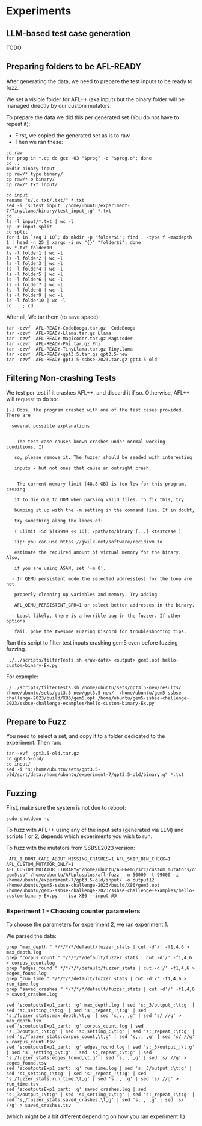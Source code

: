 # Experiments

## LLM-based test case generation

TODO

## Preparing folders to be AFL-READY

After generating the data, we need to prepare the test inputs to be ready to fuzz. 

We set a visible folder for AFL++ (aka input) but the binary folder will be managed directly by our custom mutators.

To prepare the data we did this per generated set (You do not have to repeat it):
  - First, we copied the generated set as is to raw.
  - Then we ran these:
```
cd raw
for prog in *.c; do gcc -O3 "$prog" -o "$prog.o"; done
cd ..
mkdir binary input
cp raw/*.type binary/
cp raw/*.o binary/
cp raw/*.txt input/

cd input
rename "s/.c.txt/.txt/" *.txt
sed -i 's:test_input_:/home/ubuntu/experiment-7/TinyLlama/binary/test_input_:g' *.txt
cd ..
ls -l input/*.txt | wc -l
cp -r input split
cd split
for i in `seq 1 10`; do mkdir -p "folder$i"; find . -type f -maxdepth 1 | head -n 25 | xargs -i mv "{}" "folder$i"; done
mv *.txt folder10
ls -l folder1 | wc -l
ls -l folder2 | wc -l
ls -l folder3 | wc -l
ls -l folder4 | wc -l
ls -l folder5 | wc -l
ls -l folder6 | wc -l
ls -l folder7 | wc -l
ls -l folder8 | wc -l
ls -l folder9 | wc -l
ls -l folder10 | wc -l
cd .. ; cd ..
```

After all, We tar them (to save space):
```
tar -czvf  AFL-READY-CodeBooga.tar.gz  CodeBooga 
tar -czvf  AFL-READY-Llama.tar.gz Llama
tar -czvf  AFL-READY-Magicoder.tar.gz Magicoder 
tar -czvf  AFL-READY-Phi.tar.gz Phi 
tar -czvf  AFL-READY-TinyLlama.tar.gz TinyLlama
tar -czvf  AFL-READY-gpt3.5.tar.gz gpt3.5-new
tar -czvf  AFL-READY-gpt3.5-ssbse-2023.tar.gz gpt3.5-old
```

## Filtering Non-crashing Tests

We test per test if it crashes AFL++, and discard it if so. Otherwise, AFL++ will request to do so:
```
[-] Oops, the program crashed with one of the test cases provided. There are 

  several possible explanations: 

  
  - The test case causes known crashes under normal working conditions. If 

   so, please remove it. The fuzzer should be seeded with interesting 

   inputs - but not ones that cause an outright crash. 

  
  - The current memory limit (48.8 GB) is too low for this program, causing 

   it to die due to OOM when parsing valid files. To fix this, try 

   bumping it up with the -m setting in the command line. If in doubt, 

   try something along the lines of: 

   ( ulimit -Sd $[49999 << 10]; /path/to/binary [...] <testcase ) 

   Tip: you can use https://jwilk.net/software/recidivm to 

   estimate the required amount of virtual memory for the binary. Also, 

   if you are using ASAN, set '-m 0'. 

  - In QEMU persistent mode the selected address(es) for the loop are not 

   properly cleaning up variables and memory. Try adding 

   AFL_QEMU_PERSISTENT_GPR=1 or select better addresses in the binary. 

  - Least likely, there is a horrible bug in the fuzzer. If other options 

   fail, poke the Awesome Fuzzing Discord for troubleshooting tips. 
```

Run this script to filter test inputs crashing gem5 even before fuzzing fuzzing.
```
 ./../scripts/filterTests.sh <raw-data> <output> gem5.opt hello-custom-binary-Ex.py
```
For example:
```
./../scripts/filterTests.sh /home/ubuntu/sets/gpt3.5-new/results/ /home/ubuntu/sets/gpt3.5-new/gpt3.5-new/  /home/ubuntu/gem5-ssbse-challenge-2023/build/X86/gem5.opt /home/ubuntu/gem5-ssbse-challenge-2023/ssbse-challenge-examples/hello-custom-binary-Ex.py
```

## Prepare to Fuzz

You need to select a set, and copy it to a folder dedicated to the experiment. Then run:
```
tar -xvf  gpt3.5-old.tar.gz 
cd gpt3.5-old/
cd input/
sed -i "s:/home/ubuntu/sets/gpt3.5-old/sort/data:/home/ubuntu/experiment-7/gpt3.5-old/binary:g" *.txt
```

## Fuzzing
First, make sure the system is not due to reboot:
```
sudo shutdown -c
```

To fuzz with AFL++ using any of the input sets (generated via LLM) and scripts 1 or 2, depends which experiments you wish to run.

To fuzz with the mutators from SSBSE2023 version:
```
 AFL_I_DONT_CARE_ABOUT_MISSING_CRASHES=1 AFL_SKIP_BIN_CHECK=1 AFL_CUSTOM_MUTATOR_ONLY=1 AFL_CUSTOM_MUTATOR_LIBRARY="/home/ubuntu/ASEGem5/src/custom_mutators/cm-gem5.so" /home/ubuntu/AFLplusplus/afl-fuzz  -m 50000 -t 99000 -i /home/ubuntu/experiment-7/gpt3.5-old/input/ -o output12 /home/ubuntu/gem5-ssbse-challenge-2023/build/X86/gem5.opt /home/ubuntu/gem5-ssbse-challenge-2023/ssbse-challenge-examples/hello-custom-binary-Ex.py  --isa X86 --input @@
```

### Experiment 1 - Choosing counter parameters

To choose the parameters for experiment 2, we ran experiment 1.

We parsed the data:
```
grep "max_depth " */*/*/*/default/fuzzer_stats | cut -d'/' -f1,4,6 > max_depth.log
grep "corpus_count " */*/*/*/default/fuzzer_stats | cut -d'/' -f1,4,6 > corpus_count.log
grep "edges_found " */*/*/*/default/fuzzer_stats | cut -d'/' -f1,4,6 > edges_found.log
grep "run_time " */*/*/*/default/fuzzer_stats | cut -d'/' -f1,4,6 > run_time.log
grep "saved_crashes " */*/*/*/default/fuzzer_stats | cut -d'/' -f1,4,6 > saved_crashes.log

sed 's:outputsExp1_part: :g' max_depth.log | sed 's:_3/output_:\t:g' | sed 's:_setting_:\t:g' | sed 's:_repeat_:\t:g' | sed 's,/fuzzer_stats:max_depth,\t,g' | sed 's,:, ,g' | sed 's/ //g' > max_depth.tsv
sed 's:outputsExp1_part: :g' corpus_count.log | sed 's:_3/output_:\t:g' | sed 's:_setting_:\t:g' | sed 's:_repeat_:\t:g' | sed 's,/fuzzer_stats:corpus_count,\t,g' | sed 's,:, ,g' | sed 's/ //g' > corpus_count.tsv
sed 's:outputsExp1_part: :g' edges_found.log | sed 's:_3/output_:\t:g' | sed 's:_setting_:\t:g' | sed 's:_repeat_:\t:g' | sed 's,/fuzzer_stats:edges_found,\t,g' | sed 's,:, ,g' | sed 's/ //g' > edges_found.tsv
sed 's:outputsExp1_part: :g' run_time.log | sed 's:_3/output_:\t:g' | sed 's:_setting_:\t:g' | sed 's:_repeat_:\t:g' | sed 's,/fuzzer_stats:run_time,\t,g' | sed 's,:, ,g' | sed 's/ //g' > run_time.tsv
sed 's:outputsExp1_part: :g' saved_crashes.log | sed 's:_3/output_:\t:g' | sed 's:_setting_:\t:g' | sed 's:_repeat_:\t:g' | sed 's,/fuzzer_stats:saved_crashes,\t,g' | sed 's,:, ,g' | sed 's/ //g' > saved_crashes.tsv
```
(which might be a bit different depending on how you ran experiment 1.)
